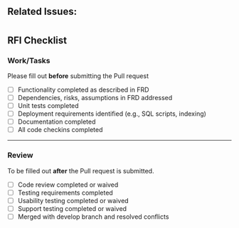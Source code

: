 ## Related Issues:
#

## RFI Checklist

### Work/Tasks

Please fill out **before** submitting the Pull request

- [ ]  Functionality completed as described in FRD
- [ ]  Dependencies, risks, assumptions in FRD addressed
- [ ]  Unit tests completed
- [ ]  Deployment requirements identified (e.g., SQL scripts, indexing)
- [ ]  Documentation completed
- [ ]  All code checkins completed

---
### Review 

To be filled out **after** the Pull request is submitted.

- [ ]  Code review completed or waived
- [ ]  Testing requirements completed
- [ ]  Usability testing completed or waived
- [ ]  Support testing completed or waived
- [ ]  Merged with develop branch and resolved conflicts
